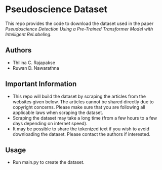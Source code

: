 # Pseudoscience Dataset

This repo provides the code to download the dataset used in the paper *Pseudoscience Detection Using a Pre-Trained Transformer Model with Intelligent ReLabeling*.

## Authors

- Thilina C. Rajapakse
- Ruwan D. Nawarathna

## Important Information

- This repo will build the dataset by scraping the articles from the websites given below. The articles cannot be shared directly
due to copyright concerns. Please make sure that you are following all applicable laws when scraping the dataset.
- Scraping the dataset may take a long time (from a few hours to a few days depending on internet speed).
- It may be possible to share the tokenized text if you wish to avoid downloading the dataset. Please contact the authors if interested.

## Usage

- Run main.py to create the dataset.
